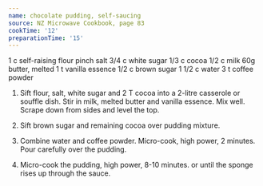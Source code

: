 ```yaml
---
name: chocolate pudding, self-saucing
source: NZ Microwave Cookbook, page 83
cookTime: '12'
preparationTime: '15'
---
```


1 c self-raising flour
pinch salt
3/4 c white sugar
1/3 c cocoa
1/2 c milk
60g butter, melted
1 t vanilla essence
1/2 c brown sugar 
1 1/2 c water
3 t coffee powder

1.  Sift flour, salt, white sugar and 2 T cocoa into a 2-litre casserole or souffle dish.  Stir in milk, melted butter and vanilla essence.  Mix well.  Scrape down from sides and level the top.

2.  Sift brown sugar and remaining cocoa over pudding mixture.

3.  Combine water and coffee powder.  Micro-cook, high power, 2 minutes.  Pour carefully over the pudding.

4.  Micro-cook the pudding, high power, 8-10 minutes. or until the sponge rises up through the sauce.

